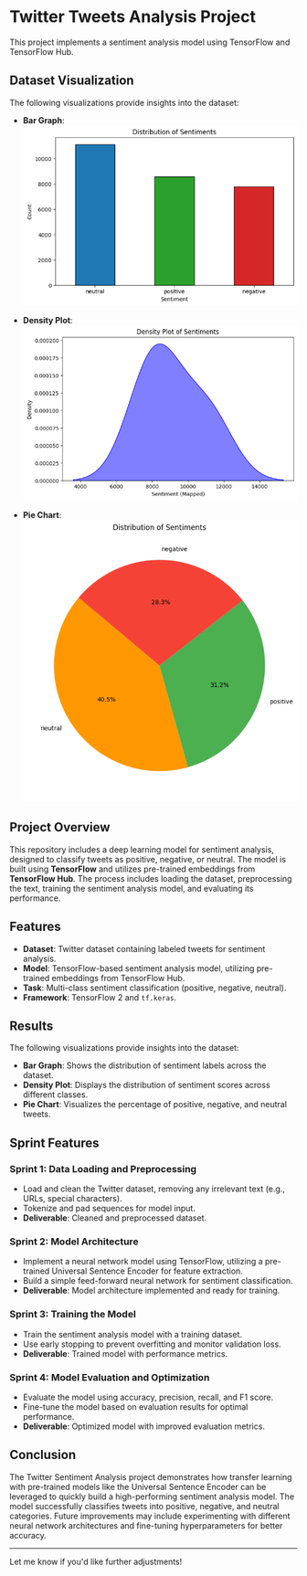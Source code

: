 # Twitter Tweets Analysis Project

This project implements a sentiment analysis model using TensorFlow and TensorFlow Hub.

## Dataset Visualization

The following visualizations provide insights into the dataset:

- **Bar Graph**:
  ![Bar Graph](https://github.com/leovidith/TweetsAnalysis-Tensorflow/blob/main/images/bar%20graph.png)

- **Density Plot**:
  ![Density Plot](https://github.com/leovidith/TweetsAnalysis-Tensorflow/blob/main/images/density%20plot.png)

- **Pie Chart**:
  ![Pie Chart](https://github.com/leovidith/TweetsAnalysis-Tensorflow/blob/main/images/pie%20chart.png)


## Project Overview

This repository includes a deep learning model for sentiment analysis, designed to classify tweets as positive, negative, or neutral. The model is built using **TensorFlow** and utilizes pre-trained embeddings from **TensorFlow Hub**. The process includes loading the dataset, preprocessing the text, training the sentiment analysis model, and evaluating its performance.


## Features

- **Dataset**: Twitter dataset containing labeled tweets for sentiment analysis.
- **Model**: TensorFlow-based sentiment analysis model, utilizing pre-trained embeddings from TensorFlow Hub.
- **Task**: Multi-class sentiment classification (positive, negative, neutral).
- **Framework**: TensorFlow 2 and `tf.keras`.


## Results

The following visualizations provide insights into the dataset:

- **Bar Graph**: Shows the distribution of sentiment labels across the dataset.
- **Density Plot**: Displays the distribution of sentiment scores across different classes.
- **Pie Chart**: Visualizes the percentage of positive, negative, and neutral tweets.


## Sprint Features

### **Sprint 1: Data Loading and Preprocessing**
- Load and clean the Twitter dataset, removing any irrelevant text (e.g., URLs, special characters).
- Tokenize and pad sequences for model input.
- **Deliverable**: Cleaned and preprocessed dataset.

### **Sprint 2: Model Architecture**
- Implement a neural network model using TensorFlow, utilizing a pre-trained Universal Sentence Encoder for feature extraction.
- Build a simple feed-forward neural network for sentiment classification.
- **Deliverable**: Model architecture implemented and ready for training.

### **Sprint 3: Training the Model**
- Train the sentiment analysis model with a training dataset.
- Use early stopping to prevent overfitting and monitor validation loss.
- **Deliverable**: Trained model with performance metrics.

### **Sprint 4: Model Evaluation and Optimization**
- Evaluate the model using accuracy, precision, recall, and F1 score.
- Fine-tune the model based on evaluation results for optimal performance.
- **Deliverable**: Optimized model with improved evaluation metrics.


## Conclusion

The Twitter Sentiment Analysis project demonstrates how transfer learning with pre-trained models like the Universal Sentence Encoder can be leveraged to quickly build a high-performing sentiment analysis model. The model successfully classifies tweets into positive, negative, and neutral categories. Future improvements may include experimenting with different neural network architectures and fine-tuning hyperparameters for better accuracy.

---

Let me know if you'd like further adjustments!
